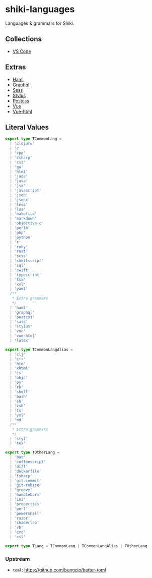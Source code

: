 # shiki-languages

Languages & grammars for Shiki.

## Collections

- [VS Code](https://github.com/microsoft/vscode)

## Extras

- [Haml](https://github.com/karuna/haml-vscode)
- [Graphql](https://github.com/prisma/vscode-graphql)
- [Sass](https://github.com/robinbentley/vscode-sass-indented)
- [Stylus](https://github.com/d4rkr00t/language-stylus)
- [Postcss](https://github.com/vuejs/vetur)
- [Vue](https://github.com/vuejs/vetur)
- [Vue-html](https://github.com/vuejs/vetur)

## Literal Values

```ts
export type TCommonLang =
  | 'clojure'
  | 'c'
  | 'cpp'
  | 'csharp'
  | 'css'
  | 'go'
  | 'html'
  | 'jade'
  | 'java'
  | 'jsx'
  | 'javascript'
  | 'json'
  | 'jsonc'
  | 'less'
  | 'lua'
  | 'makefile'
  | 'markdown'
  | 'objective-c'
  | 'perl6'
  | 'php'
  | 'python'
  | 'r'
  | 'ruby'
  | 'rust'
  | 'scss'
  | 'shellscript'
  | 'sql'
  | 'swift'
  | 'typescript'
  | 'tsx'
  | 'xml'
  | 'yaml'
  /**
   * Extra grammars
   */
  | 'haml'
  | 'graphql'
  | 'postcss'
  | 'sass'
  | 'stylus'
  | 'vue'
  | 'vue-html'
  | 'latex'

export type TCommonLangAlias =
  | 'clj'
  | 'c++'
  | 'htm'
  | 'xhtml'
  | 'js'
  | 'objc'
  | 'py'
  | 'rb'
  | 'shell'
  | 'bash'
  | 'sh'
  | 'zsh'
  | 'ts'
  | 'yml'
  | 'md'
  /**
   * Extra grammars
   */
  | 'styl'
  | 'tex'

export type TOtherLang =
  | 'bat'
  | 'coffeescript'
  | 'diff'
  | 'dockerfile'
  | 'fsharp'
  | 'git-commit'
  | 'git-rebase'
  | 'groovy'
  | 'handlebars'
  | 'ini'
  | 'properties'
  | 'perl'
  | 'powershell'
  | 'razor'
  | 'shaderlab'
  | 'vb'
  | 'cmd'
  | 'xsl'

export type TLang = TCommonLang | TCommonLangAlias | TOtherLang
```

### Upstream

- `toml`: https://github.com/bungcip/better-toml